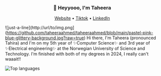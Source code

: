 <h3 align="center">👋 Heyyooo, I'm Taheera</h3>
<p align="center">
  <a href="https://www.taheera.no">Website</a> •
  <a href="https://www.tiktok.com/@taheera.py">Tiktok</a> •
  <a href="https://www.linkedin.com/in/taheera-ahmed-997750158/">LinkedIn</a> 
</p>

![just-a-line](http://url/to/img.png](https://github.com/taheeraahmed/taheeraahmed/blob/main/pastel-pink-blue-glittery-background.jpg?raw=true)
Hi there, I'm Taheera (pronounced Tahira) and I'm on my 5th year of ✨Computer Science✨ and 3rd year of ✨Electrical engineering✨ at the Norwegian University of Science and Technology. I'm finished with both of my degrees in 2024, I really can't waaait!! 

![Top languages](https://github-readme-stats.vercel.app/api/top-langs/?username=taheeraahmed&hide=jupyter%20notebook&show_icons=true&theme=radical/)

